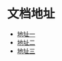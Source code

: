 # 文档地址

- [地址一](https://sonvee.github.io/sv-app-docs/docs-h5)
- [地址二](https://static-mp-74bfcbac-6ba6-4f39-8513-8831390ff75a.next.bspapp.com/docs-h5)
- [地址三](https://sv-app-docs.vercel.app)
